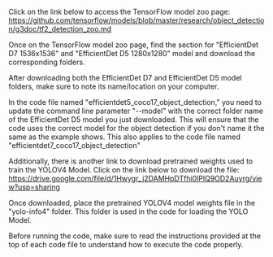 Click on the link below to access the TensorFlow model zoo page:
https://github.com/tensorflow/models/blob/master/research/object_detection/g3doc/tf2_detection_zoo.md

Once on the TensorFlow model zoo page, find the section for "EfficientDet D7 1536x1536" and "EfficientDet D5 1280x1280" model and download the corresponding folders.

After downloading both the EfficientDet D7 and EfficientDet D5 model folders, make sure to note its name/location on your computer.

In the code file named "efficientdet5_coco17_object_detection," you need to update the command line parameter "--model" with the correct folder name of the EfficientDet D5 model you just downloaded. This will ensure that the code uses the correct model for the object detection if you don't name it the same as the example shows. This also applies to the code file named "efficientdet7_coco17_object_detection"

Additionally, there is another link to download pretrained weights used to train the YOLOV4 Model. Click on the link below to download the file:
https://drive.google.com/file/d/1Hwygr_j2DAMHpDTfhi0lPlQ9OD2Auyrg/view?usp=sharing

Once downloaded, place the pretrained YOLOV4 model weights file in the "yolo-info4" folder. This folder is used in the code for loading the YOLO Model.

Before running the code, make sure to read the instructions provided at the top of each code file to understand how to execute the code properly.
